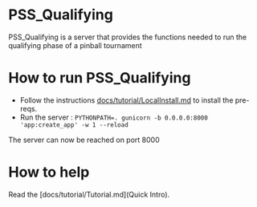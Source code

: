 # PSS_Qualifying
PSS_Qualifying is a server that provides the functions needed to run the qualifying phase of a pinball tournament

# How to run PSS_Qualifying 

- Follow the instructions [docs/tutorial/LocalInstall.md](here) to install the pre-reqs.
- Run the server : `PYTHONPATH=. gunicorn -b 0.0.0.0:8000 'app:create_app' -w 1 --reload`

The server can now be reached on port 8000

# How to help

Read the [docs/tutorial/Tutorial.md](Quick Intro). 
